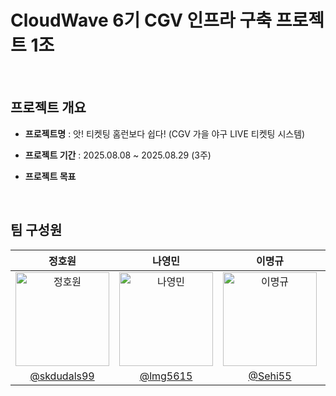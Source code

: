 # CloudWave 6기 CGV 인프라 구축 프로젝트 1조

<br>

## 프로젝트 개요  

- **프로젝트명** : 앗! 티켓팅 홈런보다 쉽다! (CGV 가을 야구 LIVE 티켓팅 시스템)

- **프로젝트 기간** :  2025.08.08 ~ 2025.08.29 (3주)  

- **프로젝트 목표**    
    


<br>

## 팀 구성원
|  정호원  |  나영민  |  이명규  |  임세희  |  홍수빈  |
| :-----: | :-----: | :-----: | :-----: | :-----: |
| <img src="https://avatars.githubusercontent.com/u/76539118?v=4" width=150px alt="정호원"> | <img src="https://avatars.githubusercontent.com/u/157993865?v=4" width=150px alt="나영민"> | <img src="https://avatars.githubusercontent.com/u/188608398?v=4" width=150px alt="이명규"> | <img src="https://avatars.githubusercontent.com/u/109964874?v=4" width=150px alt="임세희"> | <img src="https://avatars.githubusercontent.com/u/84978165?v=4" width=150px alt="홍수빈"> |
| [@skdudals99](https://github.com/skdudals99) | [@lmg5615](https://github.com/lmg5615) | [@Sehi55](https://github.com/Sehi55) | [@ONE0x393](https://github.com/ONE0x393) | [@sss654654](https://github.com/sss654654) |

